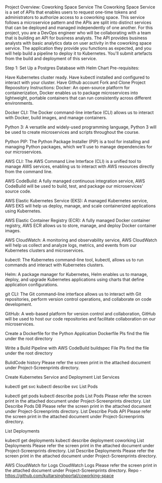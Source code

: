 Project Overview: Coworking Space Service
The Coworking Space Service is a set of APIs that enables users to request one-time tokens and administrators to authorize access to a coworking space. This service follows a microservice pattern and the APIs are split into distinct services that can be deployed and managed independently of one another. For this project, you are a DevOps engineer who will be collaborating with a team that is building an API for business analysts. The API provides business analysts with basic analytics data on user activity in the coworking space service. The application they provide you functions as expected, and you will help build a pipeline to deploy it to Kubernetes. You'll submit artefacts from the build and deployment of this service.

Step 1: Set Up a Postgres Database with Helm Chart
Pre-requisites:

Have Kubernetes cluster ready.
Have kubectl installed and configured to interact with your cluster.
Have Github account
Fork and Clone Project Repoository
Instructions: Docker: An open-source platform for containerization, Docker enables us to package microservices into lightweight, portable containers that can run consistently across different environments.

Docker CLI: The Docker command-line interface (CLI) allows us to interact with Docker, build images, and manage containers.

Python 3: A versatile and widely-used programming language, Python 3 will be used to create microservices and scripts throughout the course.

Python PIP: The Python Package Installer (PIP) is a tool for installing and managing Python packages, which we'll use to manage dependencies for our microservices.

AWS CLI: The AWS Command Line Interface (CLI) is a unified tool to manage AWS services, enabling us to interact with AWS resources directly from the command line.

AWS CodeBuild: A fully managed continuous integration service, AWS CodeBuild will be used to build, test, and package our microservices' source code.

AWS Elastic Kubernetes Service (EKS): A managed Kubernetes service, AWS EKS will help us deploy, manage, and scale containerized applications using Kubernetes.

AWS Elastic Container Registry (ECR): A fully managed Docker container registry, AWS ECR allows us to store, manage, and deploy Docker container images.

AWS CloudWatch: A monitoring and observability service, AWS CloudWatch will help us collect and analyze logs, metrics, and events from our Kubernetes clusters and microservices.

kubectl: The Kubernetes command-line tool, kubectl, allows us to run commands and interact with Kubernetes clusters.

Helm: A package manager for Kubernetes, Helm enables us to manage, deploy, and upgrade Kubernetes applications using charts that define application configurations.

git CLI: The Git command-line interface allows us to interact with Git repositories, perform version control operations, and collaborate on code development.

GitHub: A web-based platform for version control and collaboration, GitHub will be used to host our code repositories and facilitate collaboration on our microservices.

Create a Dockerfile for the Python Application
Dockerfile Pls find the file under the root directory

Write a Build Pipeline with AWS CodeBuild
buildspec File Pls find the file under the root directory

BulidCode history Please refer the screen print in the attached document under Project-Screenprints directory.

Create Kubernetes Service and Deployment
List Services

kubectl get svc
kubectl describe svc
List Pods

kubectl get pods
kubectl describe pods
List Pods Please refer the screen print in the attached document under Project-Screenprints directory. List Describe Pods DB Please refer the screen print in the attached document under Project-Screenprints directory. List Describe Pods API Please refer the screen print in the attached document under Project-Screenprints directory.

List Deployments

kubectl get deployments
kubectl describe deployment coworking
List Deployments Please refer the screen print in the attached document under Project-Screenprints directory. List Describe Deployments Please refer the screen print in the attached document under Project-Screenprints directory.

AWS CloudWatch for Logs
CloudWatch Logs Please refer the screen print in the attached document under Project-Screenprints directory.
Repo - https://github.com/kultarsinghportal/coworking-space
